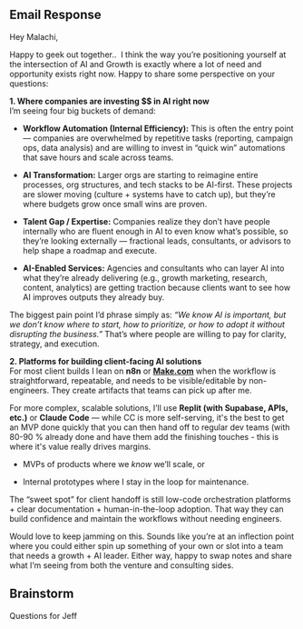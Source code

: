 ## Email Response

Hey Malachi,

Happy to geek out together..  I think the way you’re positioning yourself at the intersection of AI and Growth is exactly where a lot of need and opportunity exists right now. Happy to share some perspective on your questions:

**1. Where companies are investing $$ in AI right now**  
I’m seeing four big buckets of demand:

- **Workflow Automation (Internal Efficiency):** This is often the entry point — companies are overwhelmed by repetitive tasks (reporting, campaign ops, data analysis) and are willing to invest in “quick win” automations that save hours and scale across teams.
    
- **AI Transformation:** Larger orgs are starting to reimagine entire processes, org structures, and tech stacks to be AI-first. These projects are slower moving (culture + systems have to catch up), but they’re where budgets grow once small wins are proven.
    
- **Talent Gap / Expertise:** Companies realize they don’t have people internally who are fluent enough in AI to even know what’s possible, so they’re looking externally — fractional leads, consultants, or advisors to help shape a roadmap and execute.
    
- **AI-Enabled Services:** Agencies and consultants who can layer AI into what they’re already delivering (e.g., growth marketing, research, content, analytics) are getting traction because clients want to see how AI improves outputs they already buy.
    

The biggest pain point I’d phrase simply as: _“We know AI is important, but we don’t know where to start, how to prioritize, or how to adopt it without disrupting the business.”_ That’s where people are willing to pay for clarity, strategy, and execution.

**2. Platforms for building client-facing AI solutions**  
For most client builds I lean on **n8n** or **[Make.com](http://make.com/)** when the workflow is straightforward, repeatable, and needs to be visible/editable by non-engineers. They create artifacts that teams can pick up after me.

For more complex, scalable solutions, I’ll use **Replit (with Supabase, APIs, etc.)** or **Claude Code** — while CC is more self-serving, it's the best to get an MVP done quickly that you can then hand off to regular dev teams (with 80-90 % already done and have them add the finishing touches - this is where it's value really drives margins.

- MVPs of products where we _know_ we’ll scale, or
    
- Internal prototypes where I stay in the loop for maintenance.
    

The “sweet spot” for client handoff is still low-code orchestration platforms + clear documentation + human-in-the-loop adoption. That way they can build confidence and maintain the workflows without needing engineers.

Would love to keep jamming on this. Sounds like you’re at an inflection point where you could either spin up something of your own or slot into a team that needs a growth + AI leader. Either way, happy to swap notes and share what I’m seeing from both the venture and consulting sides.

## Brainstorm

Questions for Jeff